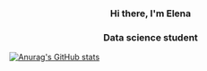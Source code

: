 ### <h3 align="center">Hi there, I'm Elena</h3>
<h3 align="center">Data science student</h3>


[![Anurag's GitHub stats](https://github-readme-stats.vercel.app/api?elena-ts=anuraghazra)](https://github.com/anuraghazra/github-readme-stats)

<!--
**elena-ts/elena-ts** is a ✨ _special_ ✨ repository because its `README.md` (this file) appears on your GitHub profile.

Here are some ideas to get you started:

- 🔭 I’m currently working on ...
- 🌱 I’m currently learning ...
- 👯 I’m looking to collaborate on ...
- 🤔 I’m looking for help with ...
- 💬 Ask me about ...
- 📫 How to reach me: ...
- 😄 Pronouns: ...
- ⚡ Fun fact: ...
-->
